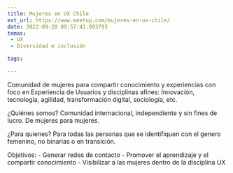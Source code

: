 ```yaml
---
title: Mujeres en UX Chile
ext_url: https://www.meetup.com/mujeres-en-ux-chile/
date: 2022-09-28 09:57:41.893793
temas:
 - UX
 - Diversidad e inclusión

tags:

---
```


Comunidad de mujeres para compartir conocimiento y experiencias con foco en Experiencia de Usuarios y disciplinas afines: Innovación, tecnología, agilidad, transformación digital, sociología, etc.

¿Quiénes somos?
Comunidad internacional, independiente y sin fines de lucro.
De mujeres para mujeres.

¿Para quienes?
Para todas las personas que se identifiquen con el genero femenino, no binarias o en transición.

Objetivos:
\- Generar redes de contacto
\- Promover el aprendizaje y el compartir conocimiento
\- Visibilizar a las mujeres dentro de la disciplina UX

    